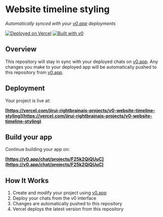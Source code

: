 # Website timeline styling

*Automatically synced with your [v0.app](https://v0.app) deployments*

[![Deployed on Vercel](https://img.shields.io/badge/Deployed%20on-Vercel-black?style=for-the-badge&logo=vercel)](https://vercel.com/jirui-rightbrainais-projects/v0-website-timeline-styling)
[![Built with v0](https://img.shields.io/badge/Built%20with-v0.app-black?style=for-the-badge)](https://v0.app/chat/projects/F25k2QiQUuC)

## Overview

This repository will stay in sync with your deployed chats on [v0.app](https://v0.app).
Any changes you make to your deployed app will be automatically pushed to this repository from [v0.app](https://v0.app).

## Deployment

Your project is live at:

**[https://vercel.com/jirui-rightbrainais-projects/v0-website-timeline-styling](https://vercel.com/jirui-rightbrainais-projects/v0-website-timeline-styling)**

## Build your app

Continue building your app on:

**[https://v0.app/chat/projects/F25k2QiQUuC](https://v0.app/chat/projects/F25k2QiQUuC)**

## How It Works

1. Create and modify your project using [v0.app](https://v0.app)
2. Deploy your chats from the v0 interface
3. Changes are automatically pushed to this repository
4. Vercel deploys the latest version from this repository
